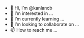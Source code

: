- 👋 Hi, I’m @kanlancb
- 👀 I’m interested in ...
- 🌱 I’m currently learning ...
- 💞️ I’m looking to collaborate on ...
- 📫 How to reach me ...


